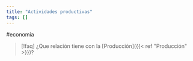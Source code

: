 ```yaml
---
title: "Actividades productivas"
tags: []
---
```

#economia 

> [!faq] ¿Que relación tiene con la [Producción]({{< ref "Producción" >}})?